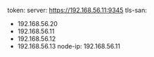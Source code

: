 token: 
server: https://192.168.56.11:9345
tls-san:
  - 192.168.56.20
  - 192.168.56.11
  - 192.168.56.12
  - 192.168.56.13
node-ip: 192.168.56.11
